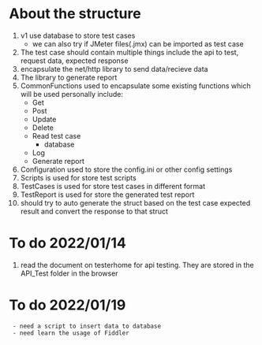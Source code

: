 # About the structure
1. v1 use database to store test cases
    - we can also try if JMeter files(.jmx) can be imported as test case
2. The test case should contain multiple things include the api to test, request data, expected response
3. encapsulate the net/http library to send data/recieve data
4. The library to generate report
5. CommonFunctions used to encapsulate some existing functions which will be used personally include: 
    - Get
    - Post
    - Update
    - Delete
    - Read test case
        - database
    - Log
    - Generate report
6. Configuration used to store the config.ini or other config settings
7. Scripts is used for store test scripts
8. TestCases is used for store test cases in different format
9. TestReport is used for store the generated test report
10. should try to auto generate the struct based on the test case expected result and convert the response to that struct

# To do 2022/01/14
1. read the document on testerhome for api testing. They are stored in the API_Test folder in the browser
# To do 2022/01/19
     - need a script to insert data to database
     - need learn the usage of Fiddler